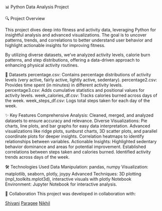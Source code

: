 📊 Python Data Analysis Project

🔍 Project Overview

This project dives deep into fitness and activity data, leveraging Python for insightful analysis and advanced visualizations. The goal is to uncover patterns, trends, and correlations to better understand user behavior and highlight actionable insights for improving fitness.


By utilizing diverse datasets, we’ve analyzed activity levels, calorie burn patterns, and step distributions, offering a data-driven approach to enhancing physical activity routines.


📂 Datasets
percentage.csv: Contains percentage distributions of activity levels (very active, fairly active, lightly active, sedentary).
percentage2.csv: Provides time spent (in minutes) in different activity levels.
percentage3.csv: Adds cumulative statistics and positional values for activity levels.
week_calories_df.csv: Tracks calories burned across days of the week.
week_steps_df.csv: Logs total steps taken for each day of the week.


✨ Key Features
Comprehensive Analysis: Cleaned, merged, and analyzed datasets to ensure accuracy and relevance.
Diverse Visualizations:
Pie charts, line plots, and bar graphs for easy data interpretation.
Advanced visualizations like ridge plots, sunburst charts, 3D scatter plots, and parallel coordinate plots for deeper insights.
Correlation heatmaps to identify relationships between variables.
Actionable Insights:
Highlighted sedentary behavior dominance and areas for potential improvement.
Established correlations between steps taken and calories burned.
Identified activity trends across days of the week.


🛠️ Technologies Used
Data Manipulation: pandas, numpy
Visualization: matplotlib, seaborn, plotly, joypy
Advanced Techniques: 3D plotting (mpl_toolkits.mplot3d), interactive visuals with plotly
Notebook Environment: Jupyter Notebook for interactive analysis.


👥 Collaboration
This project was developed in collaboration with:

[Shivani](https://github.com/shivani-bits)
[Paragee](https://github.com/paragee-bits)
[Nikhil](https://github.com/nikhil-gupta09)

